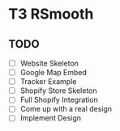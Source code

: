 # T3 RSmooth

## TODO

- [ ] Website Skeleton
- [ ] Google Map Embed
- [ ] Tracker Example
- [ ] Shopify Store Skeleton
- [ ] Full Shopify Integration
- [ ] Come up with a real design
- [ ] Implement Design
